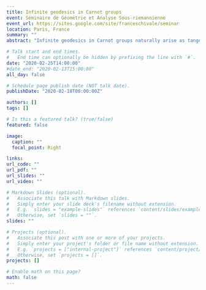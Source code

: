 ```yaml
---
title: Infinite geodesics in Carnot groups
event: Séminaire de Géométrie et Analyse Sous-riemannienne
event_url: https://sites.google.com/site/franceschivale/seminar
location: Paris, France
summary: ""
abstract: "Infinite geodesics in Carnot groups naturally arise as tangents to sub-Riemannian geodesics. This permits a study of the geodesic regularity problem through study of the family of all infinite geodesics. In this talk, I will present some examples of interesting behavior and cover the known results on rigidity of infinite minimizers. This talk is based on joint work with Enrico Le Donne."

# Talk start and end times.
#   End time can optionally be hidden by prefixing the line with `#`.
date: "2020-02-25T14:00:00"
#date_end: "2020-02-13T15:00:00"
all_day: false

# Schedule page publish date (NOT talk date).
publishDate: "2020-02-18T00:00:00Z"

authors: []
tags: []

# Is this a featured talk? (true/false)
featured: false

image:
  caption: ""
  focal_point: Right

links:
url_code: ""
url_pdf: ""
url_slides: ""
url_video: ""

# Markdown Slides (optional).
#   Associate this talk with Markdown slides.
#   Simply enter your slide deck's filename without extension.
#   E.g. `slides = "example-slides"` references `content/slides/example-slides.md`.
#   Otherwise, set `slides = ""`.
slides: ""

# Projects (optional).
#   Associate this post with one or more of your projects.
#   Simply enter your project's folder or file name without extension.
#   E.g. `projects = ["internal-project"]` references `content/project/deep-learning/index.md`.
#   Otherwise, set `projects = []`.
projects: []

# Enable math on this page?
math: false
---
```

